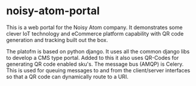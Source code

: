 # noisy-atom-portal
This is a web portal for the Noisy Atom company. It demonstrates some clever IoT technology and eCommerce platform capability with QR code generation and tracking built out the box.

The platofm is based on python django. It uses all the common django libs to develop a CMS type portal.
Added to this it also uses QR-Codes for generating QR code enabled sku's. 
The message bus (AMQP) is Celery. This is used for queuing messages to and from the client/server interfaces so that a QR code 
can dynamically route to a URI.

